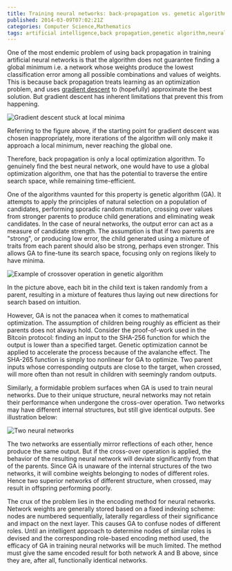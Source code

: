 ```yaml
---
title: Training neural networks: back-propagation vs. genetic algorithms
published: 2014-03-09T07:02:21Z
categories: Computer Science,Mathematics
tags: artificial intelligence,back propagation,genetic algorithm,neural network
---
```


One of the most endemic problem of using back propagation in training artificial neural networks is that the algorithm does not guarantee finding a global minimum i.e. a network whose weights produce the lowest classification error among all possible combinations and values of weights. This is because back propagation treats learning as an optimization problem, and uses [gradient descent](http://en.wikipedia.org/wiki/Gradient_descent "Gradient descent") to (hopefully) approximate the best solution. But gradient descent has inherent limitations that prevent this from happening. 

![Gradient descent stuck at local minima](https://static.thinkingandcomputing.com/2014/03/bprop.png)

Referring to the figure above, if the starting point for gradient descent was chosen inappropriately, more iterations of the algorithm will only make it approach a local minimum, never reaching the global one.

Therefore, back propagation is only a local optimization algorithm. To genuinely find the best neural network, one would have to use a global optimization algorithm, one that has the potential to traverse the entire search space, while remaining time-efficient.

One of the algorithms vaunted for this property is genetic algorithm (GA). It attempts to apply the principles of natural selection on a population of candidates, performing sporadic random mutation, crossing over values from stronger parents to produce child generations and eliminating weak candidates. In the case of neural networks, the output error can act as a measure of candidate strength. The assumption is that if two parents are "strong", or producing low error, the child generated using a mixture of traits from each parent should also be strong, perhaps even stronger. This allows GA to fine-tune its search space, focusing only on regions likely to have minima. 

![Example of crossover operation in genetic algorithm](https://static.thinkingandcomputing.com/2014/03/crossover.png)

In the picture above, each bit in the child text is taken randomly from a parent, resulting in a mixture of features thus laying out new directions for search based on intuition. 

However, GA is not the panacea when it comes to mathematical optimization. The assumption of children being roughly as efficient as their parents does not always hold. Consider the proof-of-work used in the Bitcoin protocol: finding an input to the SHA-256 function for which the output is lower than a specified target. Genetic optimization cannot be applied to accelerate the process because of the avalanche effect. The SHA-265 function is simply too nonlinear for GA to optimize. Two parent inputs whose corresponding outputs are close to the target, when crossed, will more often than not result in children with seemingly random outputs.

Similarly, a formidable problem surfaces when GA is used to train neural networks. Due to their unique structure, neural networks may not retain their performance when undergone the cross-over operation. Two networks may have different internal structures, but still give identical outputs. See illustration below: 

![Two neural networks](https://static.thinkingandcomputing.com/2014/03/nn.png)

The two networks are essentially mirror reflections of each other, hence produce the same output. But if the cross-over operation is applied, the behavior of the resulting neural network will deviate significantly from that of the parents. Since GA is unaware of the internal structures of the two networks, it will combine weights belonging to nodes of different roles. Hence two superior networks of different structure, when crossed, may result in offspring performing poorly.

The crux of the problem lies in the encoding method for neural networks. Network weights are generally stored based on a fixed indexing scheme: nodes are numbered sequentially, laterally regardless of their significance and impact on the next layer. This causes GA to confuse nodes of different roles. Until an intelligent approach to determine nodes of similar roles is devised and the corresponding role-based encoding method used, the efficacy of GA in training neural networks will be much limited. The method must give the same encoded result for both network A and B above, since they are, after all, functionally identical networks.
